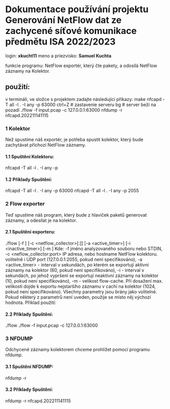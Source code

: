 # Dokumentace používání projektu Generování NetFlow dat ze zachycené síťové komunikace předmětu ISA 2022/2023
login: __xkucht11__
meno a priezvisko: __Samuel Kuchta__

funkcie programu: NetFlow exportér, který čte pakety, a odosílá NetFlow záznamy na Kolektor.

## použití:
v termináli, ve složce s projektem zadajte následující příkazy:
  make
  nfcapd -T all -l . -I any -p 63000
  ctrl+Z            # zastavenie serveru
  bg                # server beží na pozadí
  ./flow -f input.pcap -c 127.0.0.1:63000
  nfdump -r nfcapd.202211141115


### 1 Kolektor
Než spustíme náš exportér, je potřeba spustit kolektor, který bude zachytávat příchozí NetFlow záznamy.

#### 1.1 Spuštění Kolektoru:
nfcapd -T all -l . -I any -p <port>

#### 1.2 Příklady Spuštění:
nfcapd -T all -l . -I any -p 63000
nfcapd -T all -l . -I any -p 2055


### 2 Flow exporter
Teď spustíme náš program, který bude z hlaviček paketů generovat záznamy, a odesílat je na kolektor.

#### 2.1 Spuštění exporteru:
./flow [-f <file>] [-c <netflow_collector>[:<port>]] [-a <active_timer>] [-i <inactive_timer>] [-m <count>]
Kde:
-f <file> jméno analyzovaného souboru nebo STDIN,
-c <neflow_collector:port> IP adresa, nebo hostname NetFlow kolektoru. volitelně i UDP port (127.0.0.1:2055, pokud není specifikováno),
-a <active_timer> - interval v sekundách, po kterém se exportují aktivní záznamy na kolektor (60, pokud není specifikováno),
-i <seconds> - interval v sekundách, po jehož vypršení se exportují neaktivní záznamy na kolektor (10, pokud není specifikováno),
-m <count> - velikost flow-cache. Při dosažení max. velikosti dojde k exportu nejstaršího záznamu v cachi na kolektor (1024, pokud není specifikováno).
Všechny parametry jsou brány jako volitelné. Pokud některý z parametrů není uveden, použije se místo něj výchozí hodnota.
Příklad použití:

#### 2.2 Příklady Spuštění:
./flow
./flow -f input.pcap -c 127.0.0.1:63000


### 3 NFDUMP
Odchycené záznamy kolektorem chceme prohlížet pomocí programu nfdump.

#### 3.1 Spuštění NFDUMP:
nfdump -r <file>

#### 3.2 Příklady Spuštění:
nfdump -r nfcapd.202211141115
